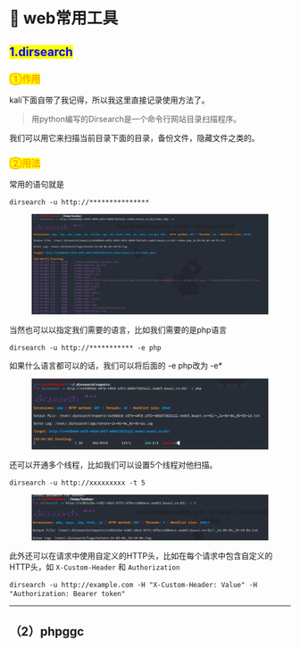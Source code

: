# 🚩 web常用工具

## <mark style="color:blue;">1.dirsearch</mark>

### <mark style="color:orange;">①作用</mark>

kali下面自带了我记得，所以我这里直接记录使用方法了。

> 用python编写的Dirsearch是一个命令行网站目录扫描程序。

我们可以用它来扫描当前目录下面的目录，备份文件，隐藏文件之类的。

### <mark style="color:orange;">②用法</mark>

常用的语句就是

```
dirsearch -u http://*************** 
```

<figure><img src="../.gitbook/assets/image (1) (1) (1) (1) (1) (1) (1) (1) (1) (1) (1).png" alt=""><figcaption></figcaption></figure>

当然也可以以指定我们需要的语言，比如我们需要的是php语言

```
dirsearch -u http://*********** -e php
```

如果什么语言都可以的话，我们可以将后面的 -e php改为 -e\*

<figure><img src="../.gitbook/assets/image (2) (1) (1) (1) (1) (1) (1) (1) (1) (1).png" alt=""><figcaption></figcaption></figure>

还可以开通多个线程，比如我们可以设置5个线程对他扫描。

```
dirsearch -u http://xxxxxxxxx -t 5
```

<figure><img src="../.gitbook/assets/image (4) (1) (1) (1) (1) (1) (1) (1).png" alt=""><figcaption></figcaption></figure>

此外还可以在请求中使用自定义的HTTP头，比如在每个请求中包含自定义的HTTP头，如 `X-Custom-Header` 和 `Authorization`

```
dirsearch -u http://example.com -H "X-Custom-Header: Value" -H "Authorization: Bearer token"
```

***

## （2）phpggc































